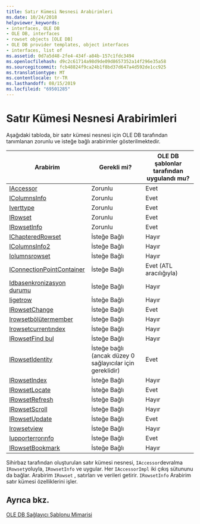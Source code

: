 ```yaml
---
title: Satır Kümesi Nesnesi Arabirimleri
ms.date: 10/24/2018
helpviewer_keywords:
- interfaces, OLE DB
- OLE DB, interfaces
- rowset objects [OLE DB]
- OLE DB provider templates, object interfaces
- interfaces, list of
ms.assetid: 0d7a5d48-2fe4-434f-a84b-157c1fdc3494
ms.openlocfilehash: d9c2c61714a98d9de09d8657352a14f296e35a58
ms.sourcegitcommit: fcb48824f9ca24b1f8bd37d647a4d592de1cc925
ms.translationtype: MT
ms.contentlocale: tr-TR
ms.lasthandoff: 08/15/2019
ms.locfileid: "69501285"
---
```

# <a name="rowset-object-interfaces"></a>Satır Kümesi Nesnesi Arabirimleri

Aşağıdaki tabloda, bir satır kümesi nesnesi için OLE DB tarafından tanımlanan zorunlu ve isteğe bağlı arabirimler gösterilmektedir.

|Arabirim|Gerekli mi?|OLE DB şablonlar tarafından uygulandı mu?|
|---------------|---------------|--------------------------------------|
|[IAccessor](/previous-versions/windows/desktop/ms719672(v=vs.85))|Zorunlu|Evet|
|[IColumnsInfo](/previous-versions/windows/desktop/ms724541(v=vs.85))|Zorunlu|Evet|
|[Iverttype](/previous-versions/windows/desktop/ms715926(v=vs.85))|Zorunlu|Evet|
|[IRowset](/previous-versions/windows/desktop/ms720986(v=vs.85))|Zorunlu|Evet|
|[IRowsetInfo](/previous-versions/windows/desktop/ms724541(v=vs.85))|Zorunlu|Evet|
|[IChapteredRowset](/previous-versions/windows/desktop/ms718180(v=vs.85))|İsteğe Bağlı|Hayır|
|[IColumnsInfo2](/previous-versions/windows/desktop/ms712953(v=vs.85))|İsteğe Bağlı|Hayır|
|[Iolumnsrowset](/previous-versions/windows/desktop/ms722657(v=vs.85))|İsteğe Bağlı|Hayır|
|[IConnectionPointContainer](/windows/win32/api/ocidl/nn-ocidl-iconnectionpointcontainer)|İsteğe Bağlı|Evet (ATL aracılığıyla)|
|[Idbasenkronizasyon durumu](/previous-versions/windows/desktop/ms709832(v=vs.85))|İsteğe Bağlı|Hayır|
|[Iigetrow](/previous-versions/windows/desktop/ms718047(v=vs.85))|İsteğe Bağlı|Hayır|
|[IRowsetChange](/previous-versions/windows/desktop/ms715790(v=vs.85))|İsteğe Bağlı|Evet|
|[Irowsetbölütermember](/previous-versions/windows/desktop/ms725430(v=vs.85))|İsteğe Bağlı|Hayır|
|[Irowsetcurrentındex](/previous-versions/windows/desktop/ms709700(v=vs.85))|İsteğe Bağlı|Hayır|
|[IRowsetFind bul](/previous-versions/windows/desktop/ms724221(v=vs.85))|İsteğe Bağlı|Hayır|
|[IRowsetIdentity](/previous-versions/windows/desktop/ms715913(v=vs.85))|İsteğe bağlı (ancak düzey 0 sağlayıcılar için gereklidir)|Evet|
|[IRowsetIndex](/previous-versions/windows/desktop/ms719604(v=vs.85))|İsteğe Bağlı|Hayır|
|[IRowsetLocate](/previous-versions/windows/desktop/ms721190(v=vs.85))|İsteğe Bağlı|Evet|
|[IRowsetRefresh](/previous-versions/windows/desktop/ms714892(v=vs.85))|İsteğe Bağlı|Hayır|
|[IRowsetScroll](/previous-versions/windows/desktop/ms712984(v=vs.85))|İsteğe Bağlı|Hayır|
|[IRowsetUpdate](/previous-versions/windows/desktop/ms714401(v=vs.85))|İsteğe Bağlı|Evet|
|[Irowsetview](/previous-versions/windows/desktop/ms709755(v=vs.85))|İsteğe Bağlı|Hayır|
|[Iupporterrorınfo](/previous-versions/windows/desktop/ms715816(v=vs.85))|İsteğe Bağlı|Evet|
|[IRowsetBookmark](/previous-versions/windows/desktop/ms714246(v=vs.85))|İsteğe Bağlı|Hayır|

Sihirbaz tarafından oluşturulan satır kümesi nesnesi, `IAccessor`devralma `IRowset`yoluyla, `IRowsetInfo` ve uygular. Her `IAccessorImpl` iki çıkış sütununu da bağlar. Arabirim `IRowset` , satırları ve verileri getirir. `IRowsetInfo` Arabirim satır kümesi özelliklerini işler.

## <a name="see-also"></a>Ayrıca bkz.

[OLE DB Sağlayıcı Şablonu Mimarisi](../../data/oledb/ole-db-provider-template-architecture.md)<br/>
